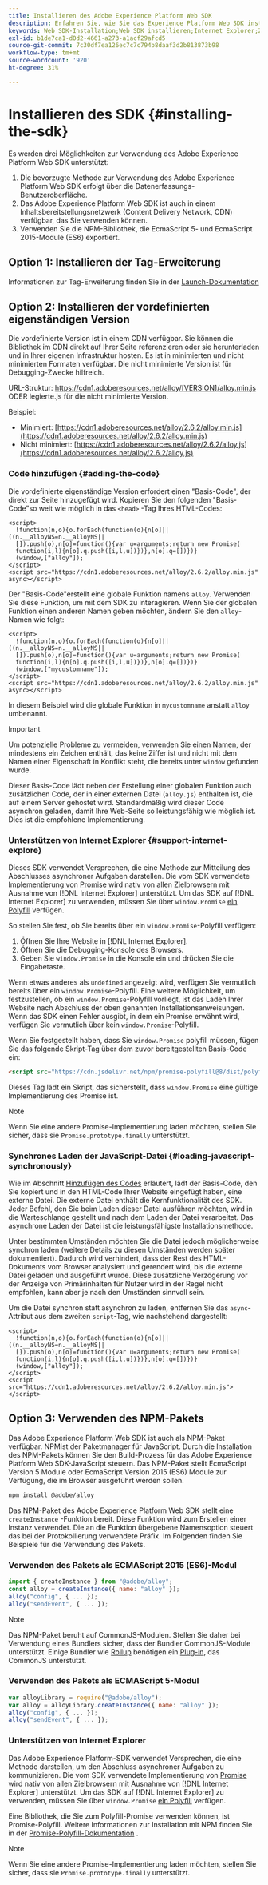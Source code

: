 ```yaml
---
title: Installieren des Adobe Experience Platform Web SDK
description: Erfahren Sie, wie Sie das Experience Platform Web SDK installieren.
keywords: Web SDK-Installation;Web SDK installieren;Internet Explorer;Zusage;npm-Paket
exl-id: b1de7ca1-d0d2-4661-a273-a1acf29afcd5
source-git-commit: 7c30df7ea126ec7c7c794b8daaf3d2b813873b98
workflow-type: tm+mt
source-wordcount: '920'
ht-degree: 31%

---
```


# Installieren des SDK {#installing-the-sdk}

Es werden drei Möglichkeiten zur Verwendung des Adobe Experience Platform Web SDK unterstützt:

1. Die bevorzugte Methode zur Verwendung des Adobe Experience Platform Web SDK erfolgt über die Datenerfassungs-Benutzeroberfläche.
1. Das Adobe Experience Platform Web SDK ist auch in einem Inhaltsbereitstellungsnetzwerk (Content Delivery Network, CDN) verfügbar, das Sie verwenden können.
1. Verwenden Sie die NPM-Bibliothek, die EcmaScript 5- und EcmaScript 2015-Module (ES6) exportiert.

## Option 1: Installieren der Tag-Erweiterung

Informationen zur Tag-Erweiterung finden Sie in der [Launch-Dokumentation](../../tags/extensions/web/sdk/overview.md)

## Option 2: Installieren der vordefinierten eigenständigen Version

Die vordefinierte Version ist in einem CDN verfügbar. Sie können die Bibliothek im CDN direkt auf Ihrer Seite referenzieren oder sie herunterladen und in Ihrer eigenen Infrastruktur hosten. Es ist in minimierten und nicht minimierten Formaten verfügbar. Die nicht minimierte Version ist für Debugging-Zwecke hilfreich.

URL-Struktur: https://cdn1.adoberesources.net/alloy/[VERSION]/alloy.min.js ODER legierte.js für die nicht minimierte Version.

Beispiel:


* Minimiert: [https://cdn1.adoberesources.net/alloy/2.6.2/alloy.min.js](https://cdn1.adoberesources.net/alloy/2.6.2/alloy.min.js)
* Nicht minimiert: [https://cdn1.adoberesources.net/alloy/2.6.2/alloy.js](https://cdn1.adoberesources.net/alloy/2.6.2/alloy.js)


### Code hinzufügen {#adding-the-code}

Die vordefinierte eigenständige Version erfordert einen &quot;Basis-Code&quot;, der direkt zur Seite hinzugefügt wird. Kopieren Sie den folgenden &quot;Basis-Code&quot;so weit wie möglich in das `<head>` -Tag Ihres HTML-Codes:

```markup
<script>
  !function(n,o){o.forEach(function(o){n[o]||((n.__alloyNS=n.__alloyNS||
  []).push(o),n[o]=function(){var u=arguments;return new Promise(
  function(i,l){n[o].q.push([i,l,u])})},n[o].q=[])})}
  (window,["alloy"]);
</script>
<script src="https://cdn1.adoberesources.net/alloy/2.6.2/alloy.min.js" async></script>
```

Der &quot;Basis-Code&quot;erstellt eine globale Funktion namens `alloy`. Verwenden Sie diese Funktion, um mit dem SDK zu interagieren. Wenn Sie der globalen Funktion einen anderen Namen geben möchten, ändern Sie den `alloy`-Namen wie folgt:

```markup
<script>
  !function(n,o){o.forEach(function(o){n[o]||((n.__alloyNS=n.__alloyNS||
  []).push(o),n[o]=function(){var u=arguments;return new Promise(
  function(i,l){n[o].q.push([i,l,u])})},n[o].q=[])})}
  (window,["mycustomname"]);
</script>
<script src="https://cdn1.adoberesources.net/alloy/2.6.2/alloy.min.js" async></script>
```

In diesem Beispiel wird die globale Funktion in `mycustomname` anstatt `alloy` umbenannt.

>[!IMPORTANT]
>
>Um potenzielle Probleme zu vermeiden, verwenden Sie einen Namen, der mindestens ein Zeichen enthält, das keine Ziffer ist und nicht mit dem Namen einer Eigenschaft in Konflikt steht, die bereits unter `window` gefunden wurde.

Dieser Basis-Code lädt neben der Erstellung einer globalen Funktion auch zusätzlichen Code, der in einer externen Datei \(`alloy.js`\) enthalten ist, die auf einem Server gehostet wird. Standardmäßig wird dieser Code asynchron geladen, damit Ihre Web-Seite so leistungsfähig wie möglich ist. Dies ist die empfohlene Implementierung.

### Unterstützen von Internet Explorer {#support-internet-explore}

Dieses SDK verwendet Versprechen, die eine Methode zur Mitteilung des Abschlusses asynchroner Aufgaben darstellen. Die vom SDK verwendete Implementierung von [Promise](https://developer.mozilla.org/de-DE/docs/Web/JavaScript/Reference/Global_Objects/Promise) wird nativ von allen Zielbrowsern mit Ausnahme von [!DNL Internet Explorer] unterstützt. Um das SDK auf [!DNL Internet Explorer] zu verwenden, müssen Sie über `window.Promise` [ein Polyfill](https://remysharp.com/2010/10/08/what-is-a-polyfill) verfügen.

So stellen Sie fest, ob Sie bereits über ein `window.Promise`-Polyfill verfügen:

1. Öffnen Sie Ihre Website in [!DNL Internet Explorer].
1. Öffnen Sie die Debugging-Konsole des Browsers.
1. Geben Sie `window.Promise` in die Konsole ein und drücken Sie die Eingabetaste.

Wenn etwas anderes als `undefined` angezeigt wird, verfügen Sie vermutlich bereits über ein `window.Promise`-Polyfill. Eine weitere Möglichkeit, um festzustellen, ob ein `window.Promise`-Polyfill vorliegt, ist das Laden Ihrer Website nach Abschluss der oben genannten Installationsanweisungen. Wenn das SDK einen Fehler ausgibt, in dem ein Promise erwähnt wird, verfügen Sie vermutlich über kein `window.Promise`-Polyfill.

Wenn Sie festgestellt haben, dass Sie `window.Promise` polyfill müssen, fügen Sie das folgende Skript-Tag über dem zuvor bereitgestellten Basis-Code ein:

```html
<script src="https://cdn.jsdelivr.net/npm/promise-polyfill@8/dist/polyfill.min.js"></script>
```

Dieses Tag lädt ein Skript, das sicherstellt, dass `window.Promise` eine gültige Implementierung des Promise ist.

>[!NOTE]
>
>Wenn Sie eine andere Promise-Implementierung laden möchten, stellen Sie sicher, dass sie `Promise.prototype.finally` unterstützt.

### Synchrones Laden der JavaScript-Datei {#loading-javascript-synchronously}

Wie im Abschnitt [Hinzufügen des Codes](#adding-the-code) erläutert, lädt der Basis-Code, den Sie kopiert und in den HTML-Code Ihrer Website eingefügt haben, eine externe Datei. Die externe Datei enthält die Kernfunktionalität des SDK. Jeder Befehl, den Sie beim Laden dieser Datei ausführen möchten, wird in die Warteschlange gestellt und nach dem Laden der Datei verarbeitet. Das asynchrone Laden der Datei ist die leistungsfähigste Installationsmethode.

Unter bestimmten Umständen möchten Sie die Datei jedoch möglicherweise synchron laden \(weitere Details zu diesen Umständen werden später dokumentiert\). Dadurch wird verhindert, dass der Rest des HTML-Dokuments vom Browser analysiert und gerendert wird, bis die externe Datei geladen und ausgeführt wurde. Diese zusätzliche Verzögerung vor der Anzeige von Primärinhalten für Nutzer wird in der Regel nicht empfohlen, kann aber je nach den Umständen sinnvoll sein.

Um die Datei synchron statt asynchron zu laden, entfernen Sie das `async`-Attribut aus dem zweiten `script`-Tag, wie nachstehend dargestellt:

```markup
<script>
  !function(n,o){o.forEach(function(o){n[o]||((n.__alloyNS=n.__alloyNS||
  []).push(o),n[o]=function(){var u=arguments;return new Promise(
  function(i,l){n[o].q.push([i,l,u])})},n[o].q=[])})}
  (window,["alloy"]);
</script>
<script src="https://cdn1.adoberesources.net/alloy/2.6.2/alloy.min.js"></script>
```

## Option 3: Verwenden des NPM-Pakets

Das Adobe Experience Platform Web SDK ist auch als NPM-Paket verfügbar. [](https://www.npmjs.com) NPMist der Paketmanager für JavaScript. Durch die Installation des NPM-Pakets können Sie den Build-Prozess für das Adobe Experience Platform Web SDK-JavaScript steuern. Das NPM-Paket stellt EcmaScript Version 5 Module oder EcmaScript Version 2015 (ES6) Module zur Verfügung, die im Browser ausgeführt werden sollen.

```bash
npm install @adobe/alloy
```

Das NPM-Paket des Adobe Experience Platform Web SDK stellt eine `createInstance` -Funktion bereit. Diese Funktion wird zum Erstellen einer Instanz verwendet. Die an die Funktion übergebene Namensoption steuert das bei der Protokollierung verwendete Präfix. Im Folgenden finden Sie Beispiele für die Verwendung des Pakets.

### Verwenden des Pakets als ECMAScript 2015 (ES6)-Modul

```javascript
import { createInstance } from "@adobe/alloy";
const alloy = createInstance({ name: "alloy" });
alloy("config", { ... });
alloy("sendEvent", { ... });
```

>[!NOTE]
>
>Das NPM-Paket beruht auf CommonJS-Modulen. Stellen Sie daher bei Verwendung eines Bundlers sicher, dass der Bundler CommonJS-Module unterstützt. Einige Bundler wie [Rollup](https://rollupjs.org) benötigen ein [Plug-in](https://www.npmjs.com/package/@rollup/plugin-commonjs), das CommonJS unterstützt.

### Verwenden des Pakets als ECMAScript 5-Modul

```javascript
var alloyLibrary = require("@adobe/alloy");
var alloy = alloyLibrary.createInstance({ name: "alloy" });
alloy("config", { ... });
alloy("sendEvent", { ... });
```

### Unterstützen von Internet Explorer

Das Adobe Experience Platform-SDK verwendet Versprechen, die eine Methode darstellen, um den Abschluss asynchroner Aufgaben zu kommunizieren. Die vom SDK verwendete Implementierung von [Promise](https://developer.mozilla.org/en-US/docs/Web/JavaScript/Reference/Global_Objects/Promise) wird nativ von allen Zielbrowsern mit Ausnahme von [!DNL Internet Explorer] unterstützt. Um das SDK auf [!DNL Internet Explorer] zu verwenden, müssen Sie über `window.Promise` [ein Polyfill](https://remysharp.com/2010/10/08/what-is-a-polyfill) verfügen.

Eine Bibliothek, die Sie zum Polyfill-Promise verwenden können, ist Promise-Polyfill. Weitere Informationen zur Installation mit NPM finden Sie in der [Promise-Polyfill-Dokumentation](https://www.npmjs.com/package/promise-polyfill) .

>[!NOTE]
>
>Wenn Sie eine andere Promise-Implementierung laden möchten, stellen Sie sicher, dass sie `Promise.prototype.finally` unterstützt.
